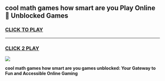 
## cool math games how smart are you Play Online 👋 Unblocked Games
<h3>
<a href="https://news.freeplayer.one?title=cool_math_games_how_smart_are_you&ref=17CMG">CLICK TO PLAY</a></h3>
<hr>

<h3>
<a href="https://news.freeplayer.one?title=cool_math_games_how_smart_are_you&ref=17CMG">CLICK 2 PLAY</a>
  
</h3>

<a href="https://news.freeplayer.one?title=cool_math_games_how_smart_are_you&ref=17CMG/"><img src="https://clearcache.store/games.png"></a>


**cool math games how smart are you games unblocked: Your Gateway to Fun and Accessible Online Gaming**
